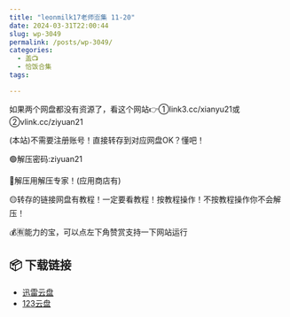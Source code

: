 ```yaml
---
title: "leonmilk17老师🈴集 11-20"
date: 2024-03-31T22:00:44
slug: wp-3049
permalink: /posts/wp-3049/
categories:
  - 盖📺
  - 恰饭合集
tags:

---
```


如果两个网盘都没有资源了，看这个网站👉①link3.cc/xianyu21或②vlink.cc/ziyuan21

(本站)不需要注册账号！直接转存到对应网盘OK？懂吧！

🟢解压密码:ziyuan21

🔵解压用解压专家！(应用商店有)

🟡转存的链接网盘有教程！一定要看教程！按教程操作！不按教程操作你不会解压！

💰🈶能力的宝，可以点左下角赞赏支持一下网站运行

## 📦 下载链接
- [迅雷云盘](https://blziyuan21.com/pay-download/3049?key=a3fb803d18&down_id=0)
- [123云盘](https://blziyuan21.com/pay-download/3049?key=a3fb803d18&down_id=1)


